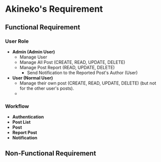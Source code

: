 # Akineko's Requirement

## Functional Requirement

### User Role

- **Admin (Admin User)**
  - Manage User
  - Manage All Post (CREATE, READ, UPDATE, DELETE)
  - Manage Post Report (READ, UPDATE, DELETE)
    - Send Notification to the Reported Post's Author (User)
- **User (Normal User)**
  - Manage their own post (CREATE, READ, UPDATE, DELETE) (but not for the other user's posts).
  - 

### Workflow

- **Authentication**
- **Post List**
- **Post**
- **Report Post**
- **Notification**


## Non-Functional Requirement